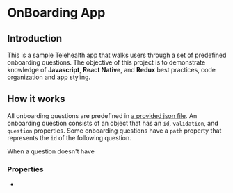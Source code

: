 # OnBoarding App

## Introduction

This is a sample Telehealth app that walks users through a set of predefined onboarding questions.
The objective of this project is to demonstrate knowledge of **Javascript**, **React Native**, and **Redux** best practices, code organization and app styling.

## How it works

All onboarding questions are predefined in [a provided json file](https://github.com/guillaume250/Onboarding/blob/master/data/questions.json). An onboarding question consists of an object that has an `id`, `validation`, and `question` properties. Some onboarding questions have a `path` property that represents the `id` of the following question.

When a question doesn't have

### Properties

-
